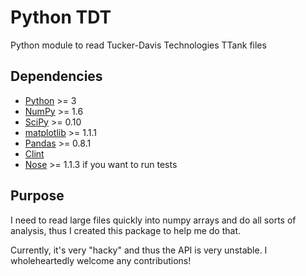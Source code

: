 Python TDT
===

Python module to read Tucker-Davis Technologies TTank files

Dependencies
---
* [Python](http://python.org) >= 3
* [NumPy](http://numpy.scipy.org) >= 1.6
* [SciPy](http://scipy.org) >= 0.10
* [matplotlib](http://matplotlib.sourceforge.net) >= 1.1.1
* [Pandas](http://pandas.pydata.org) >= 0.8.1
* [Clint](https://github.com/kennethreitz/clint)
* [Nose](http://nose.readthedocs.org/en/latest) >= 1.1.3 if you want to run tests

Purpose
---
I need to read large files quickly into numpy arrays and do all sorts
of analysis, thus I created this package to help me do that.

Currently, it's very "hacky" and thus the API is very unstable. I
wholeheartedly welcome any contributions!
